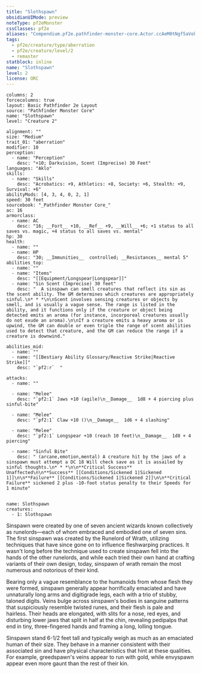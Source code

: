 ```yaml
---
title: "Slothspawn"
obsidianUIMode: preview
noteType: pf2eMonster
cssClasses: pf2e
aliases: "Compendium.pf2e.pathfinder-monster-core.Actor.ccAeM0tNgf5aVokj" 
tags:
  - pf2e/creature/type/aberration
  - pf2e/creature/level/2
  - remaster
statblock: inline
name: "Slothspawn"
level: 2
license: ORC
---
```


```statblock
columns: 2
forcecolumns: true
layout: Basic Pathfinder 2e Layout
source: "Pathfinder Monster Core"
name: "Slothspawn"
level: "Creature 2"

alignment: ""
size: "Medium"
trait_01: "aberration"
modifier: 10
perception:
  - name: "Perception"
    desc: "+10; Darkvision, Scent (Imprecise) 30 Feet"
languages: "Aklo"
skills:
  - name: "Skills"
    desc: "Acrobatics: +9, Athletics: +8, Society: +6, Stealth: +9, Survival: +6"
abilityMods: [4, 3, 4, 0, 2, 1]
speed: 30 feet
sourcebook: "_Pathfinder Monster Core_"
ac: 16
armorclass:
  - name: AC
    desc: "16; __Fort__ +10, __Ref__ +9, __Will__ +6; +1 status to all saves vs. magic, +4 status to all saves vs. mental"
hp: 30
health:
  - name: ""
  - name: HP
    desc: "30; __Immunities__  controlled; __Resistances__ mental 5"
abilities_top:
  - name: ""
  - name: "Items"
    desc: "[[Equipment/Longspear|Longspear]]"
  - name: "Sin Scent (Imprecise) 30 feet"
    desc: "  A sinspawn can smell creatures that reflect its sin as the scent ability. The GM determines which creatures are appropriately sinful.\n* * *\n\nScent involves sensing creatures or objects by smell, and is usually a vague sense. The range is listed in the ability, and it functions only if the creature or object being detected emits an aroma (for instance, incorporeal creatures usually do not exude an aroma).\n\nIf a creature emits a heavy aroma or is upwind, the GM can double or even triple the range of scent abilities used to detect that creature, and the GM can reduce the range if a creature is downwind."

abilities_mid:
  - name: ""
  - name: "[[Bestiary Ability Glossary/Reactive Strike|Reactive Strike]]"
    desc: "`pf2:r`  "

attacks:
  - name: ""

  - name: "Melee"
    desc: "`pf2:1` Jaws +10 (agile)\n__Damage__  1d8 + 4 piercing plus sinful-bite"

  - name: "Melee"
    desc: "`pf2:1` Claw +10 ()\n__Damage__  1d6 + 4 slashing"

  - name: "Melee"
    desc: "`pf2:1` Longspear +10 (reach 10 feet)\n__Damage__  1d8 + 4 piercing"

  - name: "Sinful Bite"
    desc: " (arcane,emotion,mental) A creature hit by the jaws of a sinspawn must attempt a DC 18 Will check save as it is assailed by sinful thoughts.\n* * *\n\n**Critical Success** Unaffected\n\n**Success** [[Conditions/Sickened 1|Sickened 1]]\n\n**Failure** [[Conditions/Sickened 1|Sickened 2]]\n\n**Critical Failure** sickened 2 plus -10-foot status penalty to their Speeds for 1 minute"
 
```

```encounter-table
name: Slothspawn
creatures:
  - 1: Slothspawn
```



Sinspawn were created by one of seven ancient wizards known collectively as runelords—each of whom embraced and embodied one of seven sins. The first sinspawn was created by the Runelord of Wrath, utilizing techniques that have since gone on to influence fleshwarping practices. It wasn't long before the technique used to create sinspawn fell into the hands of the other runelords, and while each tried their own hand at crafting variants of their own design, today, sinspawn of wrath remain the most numerous and notorious of their kind.

Bearing only a vague resemblance to the humanoids from whose flesh they were formed, sinspawn generally appear horrifically emaciated and have unnaturally long arms and digitigrade legs, each with a trio of stubby, taloned digits. Veins bulge across sinspawn's bodies in sanguine patterns that suspiciously resemble twisted runes, and their flesh is pale and hairless. Their heads are elongated, with slits for a nose, red eyes, and disturbing lower jaws that split in half at the chin, revealing pedipalps that end in tiny, three-fingered hands and framing a long, lolling tongue.

Sinspawn stand 6-1/2 feet tall and typically weigh as much as an emaciated human of their size. They behave in a manner consistent with their associated sin and have physical characteristics that hint at these qualities. For example, greedspawn's veins appear to run with gold, while envyspawn appear even more gaunt than the rest of their kin.
